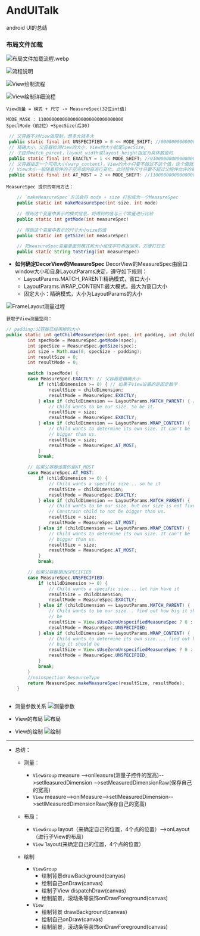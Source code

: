 # AndUITalk

android UI的总结

### 布局文件加载

![布局文件加载流程.webp](./images/README-1629794485830.webp)

![流程说明](./images/README-1629794603062.webp)

![View绘制流程](./images/README-1629794765987.webp)

![View绘制详细流程](./images/README-1629794928964.webp)

    View测量 = 模式 + 尺寸 -> MeasureSpec(32位int值)

    MODE_MASK : 11000000000000000000000000000000
    SpeclMode（前2位）+SpecSize(后30)

```java
 // 父容器不对View做限制，想多大就多大
 public static final int UNSPECIFIED = 0 << MODE_SHIFT; //00000000000000000000000000000000
 // 精确大小，父容器检测View的大小，View的大小就是SpecSize, 
 // 子控件match_parent，layout_width或layout_height指定为具体数值时
 public static final int EXACTLY = 1 << MODE_SHIFT; //01000000000000000000000000000000
 // 父容器指定一个可用大小(warp_content)，View的大小只要不超过不这个值，这个值就是MeasureSpec的size
 // View大小一般随着控件的子空间或内容进行变化，此时控件尺寸只要不超过父控件允许的最大尺寸即可。因此，此时的mode是AT_MOST，size给出了父控件允许的最大尺寸
 public static final int AT_MOST = 2 << MODE_SHIFT: //11000000000000000000000000000000

```

    MeasureSpec 提供的常用方法：

```java
    // `makeMeasureSpec`方法会将 mode + size 打包成为一个MeasureSpec
    public static int makeMeasureSpec(int size, int mode)

    // 得到这个变量中表示的模式信息，将得到的值与三个常量进行比较
    public static int getMode(int measureSpec)

    // 得到这个变量中表示的尺寸大小size的值
    public static int getSize(int measureSpec)

    // 把measureSpec变量里面的模式和大小组成字符串返回来，方便打日志
    public static String toString(int measureSpec)
```

* **如何确定DecorView的MeasureSpec**
  DecorView的MeasureSpec由窗口window大小和自身LayoutParams决定，遵守如下规则：
  * LayoutParams.MATCH_PARENT:精确模式，窗口大小
  * LayoutParams.WRAP_CONTENT:最大模式，最大为窗口大小
  * 固定大小：精确模式，大小为LayoutParams的大小

![FrameLayout测量过程](./images/README-1629797958433.webp)

    获取子View测量空间：

```java
// padding:父容器已经用掉的大小
public static int getChildMeasureSpec(int spec, int padding, int childDimension) {
        int specMode = MeasureSpec.getMode(spec);
        int specSize = MeasureSpec.getSize(spec);
        int size = Math.max(0, specSize - padding);
        int resultSize = 0;
        int resultMode = 0;

        switch (specMode) {
        case MeasureSpec.EXACTLY: // 父容器是精确大小
            if (childDimension >= 0) { // 如果子view设置的是固定数字
                resultSize = childDimension;
                resultMode = MeasureSpec.EXACTLY;
            } else if (childDimension == LayoutParams.MATCH_PARENT) { // 如果子view是MATCH_PARENT
                // Child wants to be our size. So be it.
                resultSize = size;
                resultMode = MeasureSpec.EXACTLY;
            } else if (childDimension == LayoutParams.WRAP_CONTENT) { 
                // Child wants to determine its own size. It can't be
                // bigger than us.
                resultSize = size;
                resultMode = MeasureSpec.AT_MOST;
            }
            break;

        // 如果父容器设置的是AT_MOST
        case MeasureSpec.AT_MOST:
            if (childDimension >= 0) {
                // Child wants a specific size... so be it
                resultSize = childDimension;
                resultMode = MeasureSpec.EXACTLY;
            } else if (childDimension == LayoutParams.MATCH_PARENT) {
                // Child wants to be our size, but our size is not fixed.
                // Constrain child to not be bigger than us.
                resultSize = size;
                resultMode = MeasureSpec.AT_MOST;
            } else if (childDimension == LayoutParams.WRAP_CONTENT) {
                // Child wants to determine its own size. It can't be
                // bigger than us.
                resultSize = size;
                resultMode = MeasureSpec.AT_MOST;
            }
            break;

        // 如果父容器是UNSPECIFIED
        case MeasureSpec.UNSPECIFIED:
            if (childDimension >= 0) {
                // Child wants a specific size... let him have it
                resultSize = childDimension;
                resultMode = MeasureSpec.EXACTLY;
            } else if (childDimension == LayoutParams.MATCH_PARENT) {
                // Child wants to be our size... find out how big it should
                // be
                resultSize = View.sUseZeroUnspecifiedMeasureSpec ? 0 : size;
                resultMode = MeasureSpec.UNSPECIFIED;
            } else if (childDimension == LayoutParams.WRAP_CONTENT) {
                // Child wants to determine its own size.... find out how
                // big it should be
                resultSize = View.sUseZeroUnspecifiedMeasureSpec ? 0 : size;
                resultMode = MeasureSpec.UNSPECIFIED;
            }
            break;
        }
        //noinspection ResourceType
        return MeasureSpec.makeMeasureSpec(resultSize, resultMode);
    }
    
```

* 测量参数关系 ![测量参数](./images/README-1629799234789.webp)

* View的布局 ![布局](./images/README-1629799951010.webp)

* View的绘制 ![绘制](./images/README-1629800163529.webp)

---

* 总结：
  * 测量：
    * `ViewGroup` measure
      -->onlleasure(测量子控件的宽高)-->setlleasuredDimension
      -->setMeasuredDimensionRaw(保存自己的宽高)
    * `View`
      measure-->onlMeasure-->setlMeasuredDimension-->setlMeasuredDimensionRaw(保存自己的宽高)

  * 布局：
    * `ViewGroup`
      layout（来确定自己的位置，4个点的位置）-->onLayout（进行子View的布局）
    * `View` 1ayout(来确定自己的位置，4个点的位置）

  * 绘制
    * `ViewGroup`
      * 绘制背景drawBackground(canyas)
      * 绘制自己onDraw(canvas)
      * 绘制子View dispatchDraw(canvas)
      * 绘制前景，滚动条等装饰onDrawForeground(canvas)
    * `View`
      * 绘制背景 drawBackground(canvas)
      * 绘制自己onDraw(canvas)
      * 绘制前景，滚动条等装饰onDrawForeground(canvas)


